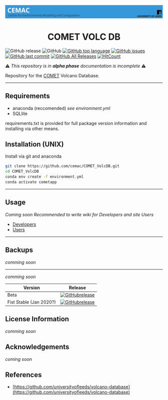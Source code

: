 <div align="center">
<a href="https://www.cemac.leeds.ac.uk/">
  <img src="https://github.com/cemac/cemac_generic/blob/master/Images/cemac.png"></a>
  <br>
</div>

 <h1> <center> COMET VOLC DB </center> </h1>

 ![GitHub release](https://img.shields.io/github/release/cemac/COMET_VolcDB.svg) ![GitHub](https://img.shields.io/github/license/cemac/COMET_VolcDB.svg) [![GitHub top language](https://img.shields.io/github/languages/top/cemac/COMET_VolcDB.svg)](https://github.com/cemac/COMET_VolcDB) [![GitHub issues](https://img.shields.io/github/issues/cemac/COMET_VolcDB.svg)](https://github.com/cemac/COMET_VolcDB/issues) [![GitHub last commit](https://img.shields.io/github/last-commit/cemac/COMET_VolcDB.svg)](https://github.com/cemac/COMET_VolcDB/commits/master) [![GitHub All Releases](https://img.shields.io/github/downloads/cemac/COMET_VolcDB/total.svg)](https://github.com/cemac/COMET_VolcDB/releases)
 [![HitCount](http://hits.dwyl.io/{cemac}/{COMET_VolcDB}.svg)](http://hits.dwyl.io/{cemac}/{COMET_VolcDB})

:warning: *This repository is in **alpha phase** documentation is incomplete* :warning:

Repository for the [COMET](comet.nerc.ac.uk) Volcano Database. [<insert future site address here>]()

<hr>

## Requirements

* anaconda (reccomended) *see environment.yml*
* SQLlite

requirements.txt is provided for full package version information and installing via other means.

## Installation (UNIX)

Install via git and anaconda

```bash
git clone https://github.com/cemac/COMET_VolcDB.git
cd COMET_VolcDB
conda env create -f environment.yml
conda activate cometapp
```

<hr>

## Usage

*Coming soon Recommended to write wiki for Developers and site Users*

* [Developers]()
* [Users]()

<hr>

## Backups

*comming soon*

<hr>

<!--- release table --->

*comming soon*

|  Version            | Release          |
|---------------------|------------------|
|  Beta               | [![GitHubrelease](https://img.shields.io/badge/release-v.0.0-red.svg)](https://github.com/cemac/COMET_VolcDB/releases/tag/0.0)|
|  Fist Stable (Jan 2020?)  |  [![GitHubrelease](https://img.shields.io/badge/release-v.1.0-red.svg)](https://github.com/cemac/COMET_VolcDB/releases/tag/1.0)  |
<!--- table --->

## License Information

*comming soon*

## Acknowledgements

_coming soon_

## References

* [https://github.com/universityofleeds/volcano-database](https://github.com/universityofleeds/volcano-database)
